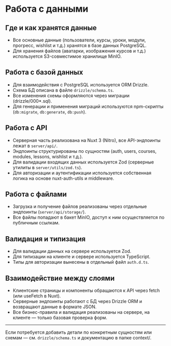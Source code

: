 # Работа с данными

## Где и как хранятся данные

- Все основные данные (пользователи, курсы, уроки, модули, прогресс, wishlist и т.д.) хранятся в базе данных PostgreSQL.
- Для хранения файлов (аватарки, изображения курсов и т.д.) используется S3-совместимое хранилище MinIO.

## Работа с базой данных

- Для взаимодействия с PostgreSQL используется ORM Drizzle.
- Схема БД описана в файле `drizzle/schema.ts`.
- Все изменения схемы оформляются через миграции (drizzle/000\*.sql).
- Для генерации и применения миграций используются npm-скрипты (`db:migrate`, `db:generate`, `db:push`).

## Работа с API

- Серверная часть реализована на Nuxt 3 (Nitro), все API-эндпоинты лежат в `server/api/`.
- Эндпоинты структурированы по сущностям (auth, users, courses, modules, lessons, wishlist и т.д.).
- Для валидации входящих данных используется Zod (серверные утилиты в `server/utils/zod.ts`).
- Для авторизации и аутентификации используется собственная логика на основе nuxt-auth-utils и middleware.

## Работа с файлами

- Загрузка и получение файлов реализованы через отдельные эндпоинты (`server/api/storage/`).
- Все файлы попадают в бакет MinIO, доступ к ним осуществляется по публичным ссылкам.

## Валидация и типизация

- Для валидации данных на сервере используется Zod.
- Для типизации на клиенте и сервере используется TypeScript.
- Типы для авторизации вынесены в отдельный файл `auth.d.ts`.

## Взаимодействие между слоями

- Клиентские страницы и компоненты обращаются к API через fetch (или useFetch в Nuxt).
- Серверные эндпоинты работают с БД через Drizzle ORM и возвращают данные в формате JSON.
- Все бизнес-правила и валидация реализованы на сервере, на клиенте — только базовая проверка форм.

---

Если потребуется добавить детали по конкретным сущностям или схемам — см. `drizzle/schema.ts` и документацию в папке context/.
